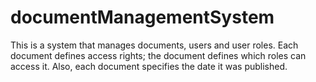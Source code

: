 # documentManagementSystem
This is a system  that manages documents, users and user roles. Each document defines access rights; the document defines which roles can access it. Also, each document specifies the date it was published.
